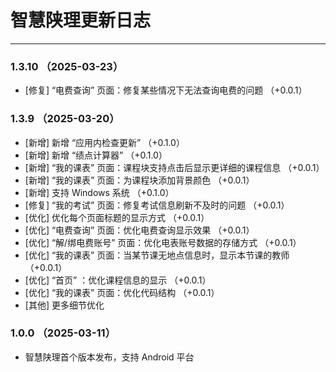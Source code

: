 # 智慧陕理更新日志

---


### 1.3.10 （2025-03-23）
 - [修复] “电费查询” 页面：修复某些情况下无法查询电费的问题 （+0.0.1）
  
### 1.3.9 （2025-03-20）
 - [新增] 新增 “应用内检查更新” （+0.1.0）
 - [新增] 新增 “绩点计算器” （+0.1.0）
 - [新增] “我的课表” 页面：课程块支持点击后显示更详细的课程信息 （+0.0.1）
 - [新增] “我的课表” 页面：为课程块添加背景颜色 （+0.0.1）
 - [新增] 支持 Windows 系统 （+0.1.0）
 - [修复] “我的考试” 页面：修复考试信息刷新不及时的问题 （+0.0.1）
 - [优化] 优化每个页面标题的显示方式 （+0.0.1）
 - [优化] “电费查询” 页面：优化电费查询显示效果 （+0.0.1）
 - [优化] “解/绑电费账号” 页面：优化电表账号数据的存储方式 （+0.0.1）
 - [优化] “我的课表” 页面：当某节课无地点信息时，显示本节课的教师 （+0.0.1）
 - [优化] “首页” ：优化课程信息的显示 （+0.0.1）
 - [优化] “我的课表” 页面：优化代码结构 （+0.0.1）
 - [其他] 更多细节优化

### 1.0.0 （2025-03-11）
 - 智慧陕理首个版本发布，支持 Android 平台